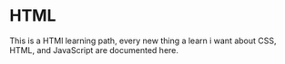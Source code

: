 # HTML

This is a HTMl learning path, every new thing a learn i want about CSS, HTML, and JavaScript are documented here.
